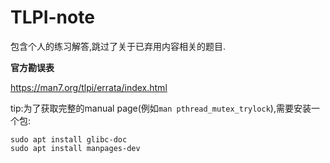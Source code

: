 # TLPI-note

包含个人的练习解答,跳过了关于已弃用内容相关的题目.

**官方勘误表**

https://man7.org/tlpi/errata/index.html

tip:为了获取完整的manual page(例如`man pthread_mutex_trylock`),需要安装一个包:

```
sudo apt install glibc-doc
sudo apt install manpages-dev
```
